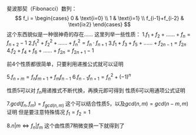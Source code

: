  斐波那契（Fibonacci）数列：
 $$
 f_i =
\begin{cases}
0  & \text{i=0} \\
1  & \text{i=1} \\
f_{i-1}+f_{i-2} & \text{i≥2}
\end{cases}
$$
这个东西貌似是一种很神奇的存在……
这里列举一些性质：
1.$f_1+f_2+……+f_n=f_{n+2}-1$
2.$f_1^2+f_2^2+……+f_n^2=f_n·f_{n+1}$
3.$f_1+f_3+f_5+……+f_{2n-1}=f_{2n}$
4.$f_2+f_4+f_6+……+f_{2n}=f_{2n+1}-1$

前4个性质都很简单，只要利用递推公式就可以证明

5.$f_{n+m}=f_nf_{m+1}+f_mf_{n-1}$
6.$f_{n-1}f_{n+1}=f_n^2+(-1)^n$

性质5可以对 $f_n$用递推式不断代换，再换元即可得到
性质6可以用通项公式证明

7.$gcd(f_n,f_m)=f_{gcd(n,m)}$
这个可以结合性质5，以及$gcd(n,m)=gcd(n-m,m)$证明
但是要注意特殊情况 $f_1=f_2=1$

8.$n|m\Leftrightarrow f_n|f_m$
这个由性质7稍微变换一下就得到了
